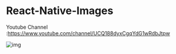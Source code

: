 # React-Native-Images

Youtube Channel :https://www.youtube.com/channel/UCQ188dyxCgqYdG1wRdbJtpw

![img](https://user-images.githubusercontent.com/71060268/132943012-8f305a50-5d0d-4d66-88a3-5a0a1af48cad.png)
